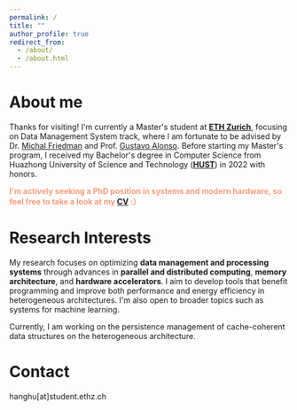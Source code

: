 ```yaml
---
permalink: /
title: ""
author_profile: true
redirect_from: 
  - /about/
  - /about.html
---
```


About me
======
Thanks for visiting! I'm currently a Master's student at **[ETH Zurich](https://ethz.ch/)**, focusing on Data Management System track, where I am fortunate to be advised by Dr. [Michal Friedman](https://sites.google.com/view/michalf) and Prof. [Gustavo Alonso](https://people.inf.ethz.ch/alonso/). Before starting my Master's program, I received my Bachelor's degree in Computer Science from Huazhong University of Science and Technology (**[HUST](https://hust.edu.cn/)**) in 2022 with honors.

<span style="color:#fe9c7a">**I'm actively seeking a PhD position in systems and modern hardware, so feel free to take a look at my [CV](/files/CV_HangHu.pdf) :）**</span>


Research Interests
======
My research focuses on optimizing **data management and processing systems** through advances in **parallel and distributed computing**, **memory architecture**, and **hardware accelerators**. I aim to develop tools that benefit programming and improve both performance and energy efficiency in heterogeneous architectures. I'm also open to broader topics such as systems for machine learning.

Currently, I am working on the persistence management of cache-coherent data structures on the heterogeneous architecture.


Contact
======
hanghu[at]student.ethz.ch